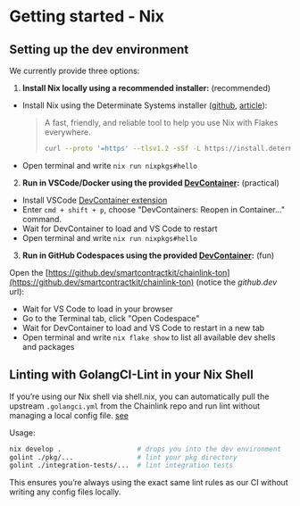 # Getting started - Nix

## Setting up the dev environment

We currently provide three options:

1. **Install Nix locally using a recommended installer:** (recommended)

- Install Nix using the Determinate Systems installer ([github](https://github.com/DeterminateSystems/nix-installer), [article](https://determinate.systems/posts/determinate-nix-installer)):

    > A fast, friendly, and reliable tool to help you use Nix with Flakes everywhere.
    >
    > ```bash
    > curl --proto '=https' --tlsv1.2 -sSf -L https://install.determinate.systems/nix | sh -s -- install --determinate
    > ```

- Open terminal and write `nix run nixpkgs#hello`

2. **Run in VSCode/Docker using the provided [DevContainer](.devcontainer.json):** (practical)

- Install VSCode [DevContainer extension](https://marketplace.visualstudio.com/items?itemName=ms-vscode-remote.remote-containers)
- Enter `cmd + shift + p`, choose "DevContainers: Reopen in Container..." command.
- Wait for DevContainer to load and VS Code to restart
- Open terminal and write `nix run nixpkgs#hello`

3. **Run in GitHub Codespaces using the provided [DevContainer](.devcontainer.json):** (fun)

Open the [https://github.dev/smartcontractkit/chainlink-ton](https://github.dev/smartcontractkit/chainlink-ton) (notice the *github.dev* url):

- Wait for VS Code to load in your browser
- Go to the Terminal tab, click "Open Codespace"
- Wait for DevContainer to load and VS Code to restart in a new tab
- Open terminal and write `nix flake show` to list all available dev shells and packages

## Linting with GolangCI-Lint in your Nix Shell

If you’re using our Nix shell via shell.nix, you can automatically pull the upstream `.golangci.yml` from the Chainlink repo and run lint without managing a local config file. [see](shell.nix)

Usage:

```bash
nix develop .                   # drops you into the dev environment
golint ./pkg/...                # lint your pkg directory
golint ./integration-tests/...  # lint integration tests
```

This ensures you’re always using the exact same lint rules as our CI without writing any config files locally.
